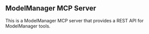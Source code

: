 ## ModelManager MCP Server

This is a ModelManager MCP server that provides a REST API for ModelManager tools.
